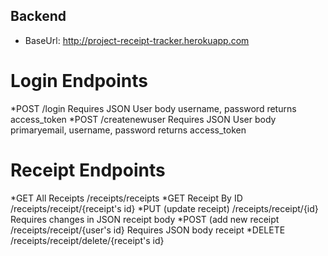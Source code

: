 ## Backend

* BaseUrl: http://project-receipt-tracker.herokuapp.com

# Login Endpoints

*POST /login Requires JSON User body username, password  returns access_token
*POST /createnewuser Requires JSON User body primaryemail, username, password  returns access_token

# Receipt Endpoints

*GET All Receipts /receipts/receipts
*GET Receipt By ID /receipts/receipt/{receipt's id}
*PUT (update receipt) /receipts/receipt/{id}  Requires changes in JSON receipt body
*POST (add new receipt /receipts/receipt/{user's id}  Requires JSON body receipt
*DELETE /receipts/receipt/delete/{receipt's id}
